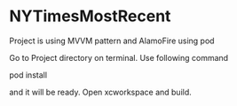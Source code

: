 # NYTimesMostRecent

Project is using MVVM pattern and AlamoFire using pod

Go to Project directory on terminal. Use following command

pod install

and it will be ready. Open xcworkspace and build.
